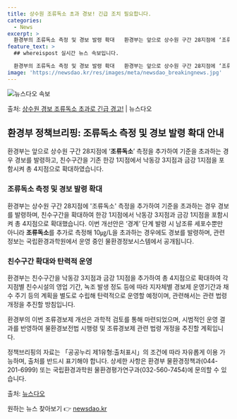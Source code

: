 ```yaml
---
title: 상수원 조류독소 초과 경보! 긴급 조치 필요합니다.
categories:
  - News
excerpt: >
  환경부의 조류독소 측정 및 경보 발령 확대   환경부는 앞으로 상수원 구간 28지점에 ‘조류독소’ 측정을 추…
feature_text: >
  ## whereispost 실시간 뉴스 속보입니다.

  환경부의 조류독소 측정 및 경보 발령 확대   환경부는 앞으로 상수원 구간 28지점에 ‘조류독소’ 측정을 추…
image: 'https://newsdao.kr/res/images/meta/newsdao_breakingnews.jpg'
---
```


![뉴스다오 속보](https://newsdao.kr/res/images/meta/newsdao_breakingnews.jpg)

<p>출처: <a href="https://newsdao.kr/4094" rel="dofollow">상수원 경보 조류독소 초과로 긴급 경고!</a> | 뉴스다오</p>

<h2 data-ke-size="size26">환경부 정책브리핑: 조류독소 측정 및 경보 발령 확대 안내</h2>
환경부는 앞으로 상수원 구간 28지점에 ‘<b>조류독소</b>’ 측정을 추가하여 기준을 초과하는 경우 경보를 발령하고, 친수구간을 기존 한강 1지점에서 낙동강 3지점과 금강 1지점을 포함시켜 총 4지점으로 확대하였습니다.

<h3>조류독소 측정 및 경보 발령 확대</h3>
환경부는 상수원 구간 28지점에 '조류독소' 측정을 추가하여 기준을 초과하는 경우 경보를 발령하며, 친수구간을 확대하여 한강 1지점에서 낙동강 3지점과 금강 1지점을 포함시켜 총 4지점으로 확대했습니다. 이번 개선안은 ‘경계’ 단계 발령 시 남조류 세포수뿐만 아니라 <b>조류독소</b>를 추가로 측정해 10㎍/L을 초과하는 경우에도 경보를 발령하며, 관련 정보는 국립환경과학원에서 운영 중인 물환경정보시스템에서 공개됩니다.

<h3>친수구간 확대와 탄력적 운영</h3>
환경부는 친수구간을 낙동강 3지점과 금강 1지점을 추가하여 총 4지점으로 확대하여 각 지점별 친수시설의 영업 기간, 녹조 발생 정도 등에 따라 지자체별 경보제 운영기간과 채수 주기 등의 계획을 별도로 수립해 탄력적으로 운영할 예정이며, 관련해서는 관련 법령 개정을 추진할 방침입니다.

환경부의 이번 조류경보제 개선은 과학적 검토를 통해 마련되었으며, 시범적인 운영 결과를 반영하여 물환경보전법 시행령 및 조류경보제 관련 법령 개정을 추진할 계획입니다.

정책브리핑의 자료는 「공공누리 제1유형:출처표시」의 조건에 따라 자유롭게 이용 가능하며, 출처를 반드시 표기해야 합니다. 상세한 사항은 환경부 물환경정책과(044-201-6999) 또는 국립환경과학원 물환경평가연구과(032-560-7454)에 문의할 수 있습니다.

출처: <a href="https://newsdao.kr/4094">뉴스다오</a> 

원하는 뉴스 찾아보기 👉 <a href="https://newsdao.kr" rel="dofollow">newsdao.kr</a>


